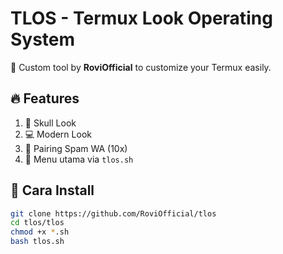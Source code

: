 # TLOS - Termux Look Operating System

📱 Custom tool by **RoviOfficial** to customize your Termux easily.

## 🔥 Features
1. 🦴 Skull Look
2. 💻 Modern Look
3. 🔁 Pairing Spam WA (10x)
4. 🔧 Menu utama via `tlos.sh`

## 🧠 Cara Install

```bash
git clone https://github.com/RoviOfficial/tlos
cd tlos/tlos
chmod +x *.sh
bash tlos.sh
